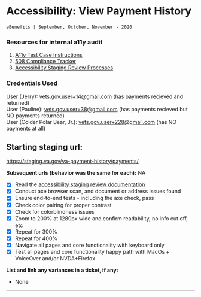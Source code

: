 # Accessibility: View Payment History 
`eBenefits | September, October, November - 2020`

### Resources for internal a11y audit
1. [A11y Test Case Instructions](https://github.com/department-of-veterans-affairs/va.gov-team/blob/master/teams/vsa/accessibility/vsa-accessibility-test-cases-checklist.md)
2. [508 Compliance Tracker](https://docs.google.com/spreadsheets/d/1xHwdyQAwbsAnD5pTHGaMxpS9XfdbBVcVVTvulgWI7dw/edit#gid=0)
3. [Accessibility Staging Review Processes](https://github.com/department-of-veterans-affairs/va.gov-team/blob/master/platform/accessibility/guidance/staging-review-processes.md)

### Credentials Used
User (Jerry): vets.gov.user+14@gmail.com (has payments recieved and returned)  
User (Pauline): vets.gov.user+38@gmail.com (has payments recieved but NO payments returned)  
User (Colder Polar Bear, Jr.): vets.gov.user+228@gmail.com (has NO payments at all)  


## Starting staging url:   
https://staging.va.gov/va-payment-history/payments/

**Subsequent urls (behavior was the same for each):** 
NA 
 
- [x] Read the [accessibility staging review documentation](https://github.com/department-of-veterans-affairs/va.gov-team/blob/master/platform/accessibility/guidance/staging-review-processes.md) 
- [x] Conduct axe browser scan, and document or address issues found 
- [x] Ensure end-to-end tests - including the axe check, pass 
- [x] Check color pairing for proper contrast 
- [x] Check for colorblindness issues 
- [x] Zoom to 200% at 1280px wide and confirm readability, no info cut off, etc 
- [x] Repeat for 300% 
- [x] Repeat for 400% 
- [x] Navigate all pages and core functionality with keyboard only 
- [x] Test all pages and core functionality happy path with MacOs + VoiceOver and/or NVDA+Firefox 
  
**List and link any variances in a ticket, if any:**
- None
----

